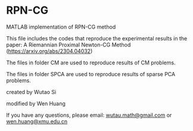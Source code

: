 # RPN-CG
MATLAB implementation of RPN-CG method


This file includes the codes that reproduce the experimental results in the paper:
   A Riemannian Proximal Newton-CG Method (https://arxiv.org/abs/2304.04032)

The files in folder CM are used to reproduce results of CM problems.

The files in folder SPCA are used to reproduce results of sparse PCA problems.


created by
Wutao Si

modified by 
Wen Huang

If you have any questions, please email: wutau.math@gmail.com or wen.huang@xmu.edu.cn


